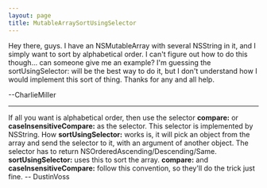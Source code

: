 ```yaml
---
layout: page
title: MutableArraySortUsingSelector
---
```


Hey there, guys.  I have an NSMutableArray with several NSString in it, and I simply want to sort by alphabetical order.  I can't figure out how to do this though... can someone give me an example?  I'm guessing the sortUsingSelector: will be the best way to do it, but I don't understand how I would implement this sort of thing.  Thanks for any and all help.

--CharlieMiller

----

If all you want is alphabetical order, then use the selector **compare:** or **caseInsensitiveCompare:** as the selector. This selector is implemented by NSString. How **sortUsingSelector:** works is, it will pick an object from the array and send the selector to it, with an argument of another object. The selector has to return NSOrderedAscending/Descending/Same. **sortUsingSelector:** uses this to sort the array. **compare:** and **caseInsensitiveCompare:** follow this convention, so they'll do the trick just fine. -- DustinVoss


